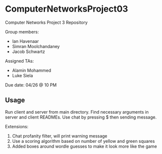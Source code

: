 # ComputerNetworksProject03
Computer Networks Project 3 Repository

Group members:
- Ian Havenaar
- Simran Moolchandaney
- Jacob Schwartz

Assigned TAs:
- Alamin Mohammed
- Luke Siela

Due date: 04/26 @ 10 PM

## Usage
Run client and server from main directory. Find necessary arguments in server and client READMEs.
Use chat by pressing $ then sending message.

Extensions:
1. Chat profanity filter, will print warning message
2. Use a scoring algorithm based on number of yellow and green squares
3. Added boxes around wordle guesses to make it look more like the game
